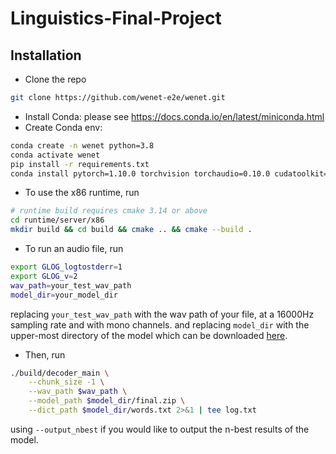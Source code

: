 # Linguistics-Final-Project

## Installation

- Clone the repo
``` sh
git clone https://github.com/wenet-e2e/wenet.git
```

- Install Conda: please see https://docs.conda.io/en/latest/miniconda.html
- Create Conda env:

``` sh
conda create -n wenet python=3.8
conda activate wenet
pip install -r requirements.txt
conda install pytorch=1.10.0 torchvision torchaudio=0.10.0 cudatoolkit=11.1 -c pytorch -c conda-forge
```

- To use the x86 runtime, run

``` sh
# runtime build requires cmake 3.14 or above
cd runtime/server/x86
mkdir build && cd build && cmake .. && cmake --build .
```

- To run an audio file, run

```sh
export GLOG_logtostderr=1
export GLOG_v=2
wav_path=your_test_wav_path
model_dir=your_model_dir
```

replacing `your_test_wav_path` with the wav path of your file, at a 16000Hz sampling rate and with mono channels.
and replacing `model_dir` with the upper-most directory of the model which can be downloaded [here](http://mobvoi-speech-public.ufile.ucloud.cn/public/wenet/gigaspeech/20210728_u2pp_conformer_server.tar.gz).

- Then, run 

```sh
./build/decoder_main \
    --chunk_size -1 \
    --wav_path $wav_path \
    --model_path $model_dir/final.zip \
    --dict_path $model_dir/words.txt 2>&1 | tee log.txt
```

using `--output_nbest` if you would like to output the n-best results of the model.
